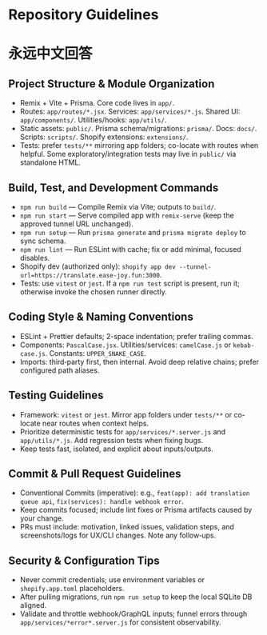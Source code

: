 # Repository Guidelines
# 永远中文回答
## Project Structure & Module Organization
- Remix + Vite + Prisma. Core code lives in `app/`.
- Routes: `app/routes/*.jsx`. Services: `app/services/*.js`. Shared UI: `app/components/`. Utilities/hooks: `app/utils/`.
- Static assets: `public/`. Prisma schema/migrations: `prisma/`. Docs: `docs/`. Scripts: `scripts/`. Shopify extensions: `extensions/`.
- Tests: prefer `tests/**` mirroring app folders; co-locate with routes when helpful. Some exploratory/integration tests may live in `public/` via standalone HTML.

## Build, Test, and Development Commands
- `npm run build` — Compile Remix via Vite; outputs to `build/`.
- `npm run start` — Serve compiled app with `remix-serve` (keep the approved tunnel URL unchanged).
- `npm run setup` — Run `prisma generate` and `prisma migrate deploy` to sync schema.
- `npm run lint` — Run ESLint with cache; fix or add minimal, focused disables.
- Shopify dev (authorized only): `shopify app dev --tunnel-url=https://translate.ease-joy.fun:3000`.
- Tests: use `vitest` or `jest`. If a `npm run test` script is present, run it; otherwise invoke the chosen runner directly.

## Coding Style & Naming Conventions
- ESLint + Prettier defaults; 2-space indentation; prefer trailing commas.
- Components: `PascalCase.jsx`. Utilities/services: `camelCase.js` or `kebab-case.js`. Constants: `UPPER_SNAKE_CASE`.
- Imports: third‑party first, then internal. Avoid deep relative chains; prefer configured path aliases.

## Testing Guidelines
- Framework: `vitest` or `jest`. Mirror app folders under `tests/**` or co-locate near routes when context helps.
- Prioritize deterministic tests for `app/services/*.server.js` and `app/utils/*.js`. Add regression tests when fixing bugs.
- Keep tests fast, isolated, and explicit about inputs/outputs.

## Commit & Pull Request Guidelines
- Conventional Commits (imperative): e.g., `feat(app): add translation queue api`, `fix(services): handle webhook error`.
- Keep commits focused; include lint fixes or Prisma artifacts caused by your change.
- PRs must include: motivation, linked issues, validation steps, and screenshots/logs for UX/CLI changes. Note any follow‑ups.

## Security & Configuration Tips
- Never commit credentials; use environment variables or `shopify.app.toml` placeholders.
- After pulling migrations, run `npm run setup` to keep the local SQLite DB aligned.
- Validate and throttle webhook/GraphQL inputs; funnel errors through `app/services/*error*.server.js` for consistent observability.


